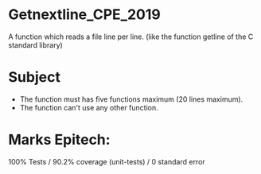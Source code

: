 # Getnextline_CPE_2019
A function which reads a file line per line.
(like the function getline of the C standard library)

# Subject
- The function must has five functions maximum (20 lines maximum).
- The function can't use any other function.

# Marks Epitech:
100% Tests / 90.2% coverage (unit-tests) / 0 standard error
